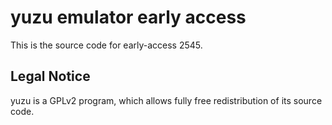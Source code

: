 yuzu emulator early access
=============

This is the source code for early-access 2545.

## Legal Notice

yuzu is a GPLv2 program, which allows fully free redistribution of its source code.